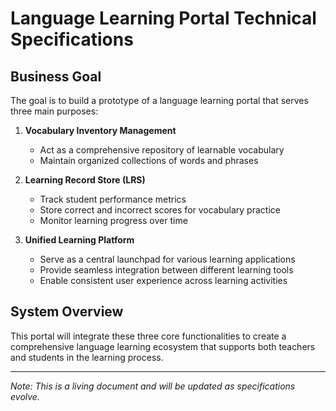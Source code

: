# Language Learning Portal Technical Specifications

## Business Goal

The goal is to build a prototype of a language learning portal that serves three main purposes:

1. **Vocabulary Inventory Management**

   - Act as a comprehensive repository of learnable vocabulary
   - Maintain organized collections of words and phrases

2. **Learning Record Store (LRS)**

   - Track student performance metrics
   - Store correct and incorrect scores for vocabulary practice
   - Monitor learning progress over time

3. **Unified Learning Platform**
   - Serve as a central launchpad for various learning applications
   - Provide seamless integration between different learning tools
   - Enable consistent user experience across learning activities

## System Overview

This portal will integrate these three core functionalities to create a comprehensive language learning ecosystem that supports both teachers and students in the learning process.

---

_Note: This is a living document and will be updated as specifications evolve._
